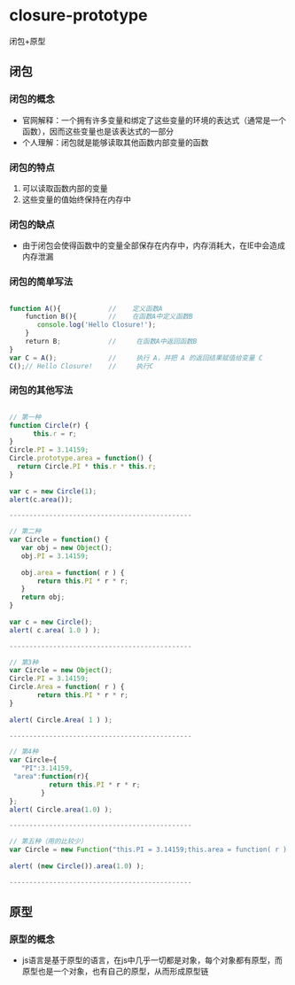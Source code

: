 # closure-prototype
闭包+原型

## 闭包

### 闭包的概念

+ 官网解释：一个拥有许多变量和绑定了这些变量的环境的表达式（通常是一个函数），因而这些变量也是该表达式的一部分
+ 个人理解：闭包就是能够读取其他函数内部变量的函数

### 闭包的特点

1. 可以读取函数内部的变量
2. 这些变量的值始终保持在内存中

### 闭包的缺点

+ 由于闭包会使得函数中的变量全部保存在内存中，内存消耗大，在IE中会造成内存泄漏

### 闭包的简单写法

```javascript  

function A(){            //    定义函数A
    function B(){        //    在函数A中定义函数B
       console.log('Hello Closure!');
    }
    return B;            //     在函数A中返回函数B
}
var C = A();             //     执行 A，并把 A 的返回结果赋值给变量 C
C();// Hello Closure!    //     执行C  

```

### 闭包的其他写法

```javascript 

// 第一种
function Circle(r) {  
      this.r = r;  
}  
Circle.PI = 3.14159;  
Circle.prototype.area = function() {  
  return Circle.PI * this.r * this.r;  
}  
  
var c = new Circle(1);     
alert(c.area());  

----------------------------------------------

// 第二种
var Circle = function() {  
   var obj = new Object();  
   obj.PI = 3.14159;  
     
   obj.area = function( r ) {  
       return this.PI * r * r;  
   }  
   return obj;  
}  
  
var c = new Circle();  
alert( c.area( 1.0 ) );  

----------------------------------------------

// 第3种  
var Circle = new Object();  
Circle.PI = 3.14159;  
Circle.Area = function( r ) {  
       return this.PI * r * r;  
}  
  
alert( Circle.Area( 1 ) ); 

----------------------------------------------

// 第4种  
var Circle={  
   "PI":3.14159,  
 "area":function(r){  
          return this.PI * r * r;  
        }  
};  
alert( Circle.area(1.0) ); 

----------------------------------------------

// 第五种（用的比较少）
var Circle = new Function("this.PI = 3.14159;this.area = function( r ) {return r*r*this.PI;}");  
  
alert( (new Circle()).area(1.0) );  

----------------------------------------------

```

## 原型

### 原型的概念

+ js语言是基于原型的语言，在js中几乎一切都是对象，每个对象都有原型，而原型也是一个对象，也有自己的原型，从而形成原型链
